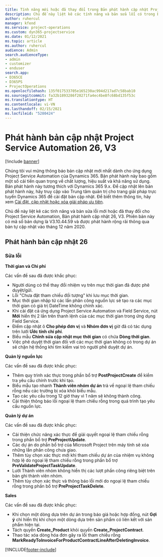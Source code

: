```yaml
---
title: Tính năng mới hoặc đã thay đổi trong Bản phát hành cập nhật Project Service Automation 26, V3
description: Chủ đề này liệt kê các tính năng và bản sửa lỗi có trong Bản phát hành cập nhật Project Service Automation 26, V3.
author: ruhercul
manager: kfend
ms.service: project-operations
ms.custom: dyn365-projectservice
ms.date: 01/12/2021
ms.topic: article
ms.author: ruhercul
audience: Admin
search.audienceType:
- admin
- customizer
- enduser
search.app:
- D365CE
- D365PS
- ProjectOperations
ms.openlocfilehash: 135f017533705e165230ac994d217ad7c58bab10
ms.sourcegitcommit: fa32b1893286f20271fa4ec4be8fc68bd135f53c
ms.translationtype: HT
ms.contentlocale: vi-VN
ms.lasthandoff: 02/15/2021
ms.locfileid: "5280424"
---
```

# <a name="project-service-automation-update-release-26-v3"></a>Phát hành bản cập nhật Project Service Automation 26, V3

[!include [banner](../includes/psa-now-project-operations.md)]

Chúng tôi vui mừng thông báo bản cập nhật mới nhất dành cho ứng dụng Project Service Automation của Dynamics 365. Bản phát hành này bao gồm một số cải tiến quan trọng về chất lượng, hiệu suất và khả năng sử dụng. Bản phát hành này tương thích với Dynamics 365 9.x. Để cập nhật lên bản phát hành này, hãy truy cập vào Trung tâm quản trị cho trang giải pháp trực tuyến Dynamics 365 để cài đặt bản cập nhật. Để biết thêm thông tin, hãy xem [Cài đặt, cập nhật hoặc xóa giải pháp ưu tiên](https://docs.microsoft.com/power-platform/admin/install-remove-preferred-solution).

Chủ đề này liệt kê các tính năng và bản sửa lỗi mới hoặc đã thay đổi cho Project Service Automation, Bản phát hành cập nhật 26, V3. Phiên bản này có mã số bản dựng là V3.10.44.59 và được phát hành rộng rãi thông qua bản tự cập nhật vào tháng 12 năm 2020.

## <a name="update-release-26"></a>Phát hành bản cập nhật 26

### <a name="bug-fixes"></a>Sửa lỗi

**Thời gian và Chi phí**

Các vấn đề sau đã được khắc phục:

- Người dùng có thể thay đổi nhiệm vụ trên mục thời gian đã được phê duyệt/gửi.
- Lỗi "Chưa đặt tham chiếu đối tượng" khi lưu mục thời gian.
- Mục thời gian nhập từ các lần phân công nguồn lực sẽ tạo ra các mục thời gian có giá trị DateTime không chính xác.
- Khi cài đặt cả ứng dụng Project Service Automation và Field Service, nút **Mới** hiển thị 2 lần trên thanh lệnh của các mục thời gian trong ứng dụng Field Service.
- Điểm cập nhật ô **Cho phép đơn vị** và **Nhóm đơn vị** giờ đã có tác dụng trên lưới **Ước tính chi phí**.
- Biểu mẫu **Chỉnh sửa cập nhật mục thời gian** có chứa **Dòng thời gian**.
- Việc phê duyệt thời gian đối với các mục thời gian không có trong dự án sẽ chặn hệ thống khi tìm kiếm vai trò người phê duyệt dự án.

**Quản lý nguồn lực**

Các vấn đề sau đã được khắc phục:

- Thêm quy trình xác thực trong phần bổ trợ **PostProjectCreate** để kiểm tra yêu cầu chính trước khi tạo.
- Biểu mẫu tạo nhanh **Thành viên nhóm dự án** trả về ngoại lệ tham chiếu rỗng nếu các trường bị xóa khỏi biểu mẫu.
- Tạo các yêu cầu trong 12 giờ thay vì 1 năm sẽ không thành công.
- Cải thiện thông báo lỗi ngoại lệ tham chiếu rỗng trong quá trình tạo yêu cầu nguồn lực.

**Quản lý dự án**

Các vấn đề sau đã được khắc phục:

- Cải thiện chức năng xác thực để giải quyết ngoại lệ tham chiếu rỗng trong phần bổ trợ **PreProjectUpdate**.
- Các dự án do phần bổ trợ của Microsoft Project trên máy tính sẽ xóa những lần phân công chưa giao.
- Thêm tùy chọn xác thực mới khi tham chiếu dự án của nhiệm vụ không hợp lệ do ngoại lệ tham chiếu rỗng trong phần bổ trợ **PreValidateProjectTaskUpdate**.
- Lưới Thành viên nhóm không hiển thị các lượt phần công riêng biệt trên bản ghi thành viên nhóm.
- Thêm tùy chọn xác thực và thông báo lỗi mới do ngoại lệ tham chiếu rỗng trong phần bổ trợ **PreProjectTaskDelete**.

**Sales**

Các vấn đề sau đã được khắc phục:

- Khi chọn một dòng dựa trên dự án trong báo giá hoặc hợp đồng, nút **Gợi ý** chỉ hiển thị khi chọn một dòng dựa trên sản phẩm có liên kết với sản phẩm hiện tại.
- Tách quyền **Create_Product** khỏi quyền **Create_ProjectContract**.
- Thao tác xóa dòng hóa đơn gây ra lỗi tham chiếu rỗng **MarkReadyToInvoiceForProductContractLineAfterDeletingInvoice**.


[!INCLUDE[footer-include](../includes/footer-banner.md)]